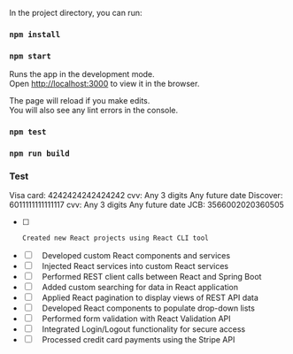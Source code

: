 
In the project directory, you can run:
### `npm install`
### `npm start`

Runs the app in the development mode.\
Open [http://localhost:3000](http://localhost:3000) to view it in the browser.

The page will reload if you make edits.\
You will also see any lint errors in the console.

### `npm test`


### `npm run build`


### Test 
Visa card:
4242424242424242  cvv: Any 3 digits   Any future date
Discover:
6011111111111117   cvv: Any 3 digits   Any future date
JCB:
3566002020360505

- [ ]     Created new React projects using React CLI tool
- [ ]     Developed custom React components and services
- [ ]     Injected React services into custom React services
- [ ]     Performed REST client calls between React and Spring Boot
- [ ]     Added custom searching for data in React application
- [ ]     Applied React pagination to display views of REST API data
- [ ]     Developed React components to populate drop-down lists
- [ ]     Performed form validation with React Validation API
- [ ]     Integrated Login/Logout functionality for secure access
- [ ]     Processed credit card payments using the Stripe API
